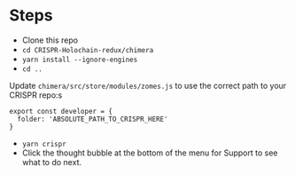# Steps
- Clone this repo
- ``` cd CRISPR-Holochain-redux/chimera ```
- ``` yarn install --ignore-engines ```
- ``` cd .. ```

Update `chimera/src/store/modules/zomes.js` to use the correct path to your CRISPR repo:s

```
export const developer = {
  folder: 'ABSOLUTE_PATH_TO_CRISPR_HERE'
}
```

- ``` yarn crispr ```
- Click the thought bubble at the bottom of the menu for Support to see what to do next.